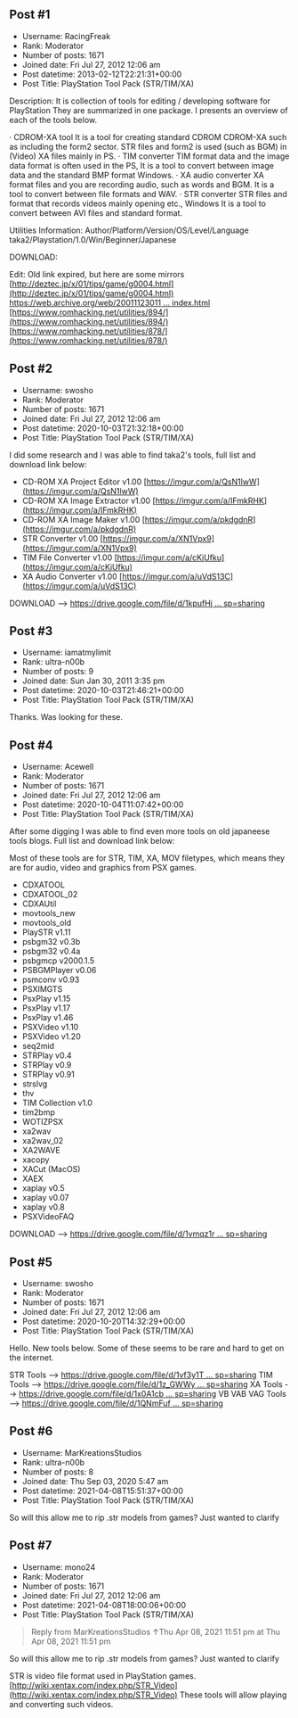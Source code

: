 ## Post #1
- Username: RacingFreak
- Rank: Moderator
- Number of posts: 1671
- Joined date: Fri Jul 27, 2012 12:06 am
- Post datetime: 2013-02-12T22:21:31+00:00
- Post Title: PlayStation Tool Pack (STR/TIM/XA)

Description:
It is collection of tools for editing / developing software for PlayStation
They are summarized in one package.
  I presents an overview of each of the tools below.

· CDROM-XA tool
   It is a tool for creating standard CDROM CDROM-XA such as including the form2 sector.
   STR files and form2 is used (such as BGM) in (Video) XA files mainly in PS.
· TIM converter
   TIM format data and the image data format is often used in the PS,
   It is a tool to convert between image data and the standard BMP format Windows.
· XA audio converter
   XA format files and you are recording audio, such as words and BGM.
   It is a tool to convert between file formats and WAV.
· STR converter
   STR files and format that records videos mainly opening etc., Windows
   It is a tool to convert between AVI files and standard format.

Utilities Information:
Author/Platform/Version/OS/Level/Language
taka2/Playstation/1.0/Win/Beginner/Japanese

DOWNLOAD:

Edit: Old link expired, but here are some mirrors
[http://deztec.jp/x/01/tips/game/g0004.html](http://deztec.jp/x/01/tips/game/g0004.html)
[https://web.archive.org/web/20011123011 ... index.html](https://web.archive.org/web/20011123011736/http://hp.vector.co.jp/authors/VA017269/pstools/index.html)
[https://www.romhacking.net/utilities/894/](https://www.romhacking.net/utilities/894/)
[https://www.romhacking.net/utilities/878/](https://www.romhacking.net/utilities/878/)
## Post #2
- Username: swosho
- Rank: Moderator
- Number of posts: 1671
- Joined date: Fri Jul 27, 2012 12:06 am
- Post datetime: 2020-10-03T21:32:18+00:00
- Post Title: PlayStation Tool Pack (STR/TIM/XA)

I did some research and I was able to find taka2's tools, full list and download link below:

- CD-ROM XA Project Editor v1.00 [https://imgur.com/a/QsN1lwW](https://imgur.com/a/QsN1lwW)
- CD-ROM XA Image Extractor v1.00 [https://imgur.com/a/IFmkRHK](https://imgur.com/a/IFmkRHK)
- CD-ROM XA Image Maker v1.00 [https://imgur.com/a/pkdgdnR](https://imgur.com/a/pkdgdnR)
- STR Converter v1.00 [https://imgur.com/a/XN1Vpx9](https://imgur.com/a/XN1Vpx9)
- TIM File Converter v1.00 [https://imgur.com/a/cKjUfku](https://imgur.com/a/cKjUfku)
- XA Audio Converter v1.00 [https://imgur.com/a/uVdS13C](https://imgur.com/a/uVdS13C)

DOWNLOAD --> [https://drive.google.com/file/d/1kpufHj ... sp=sharing](https://drive.google.com/file/d/1kpufHjWHFdKPZQW8Vd_8xDzLxlCBb9OO/view?usp=sharing)
## Post #3
- Username: iamatmylimit
- Rank: ultra-n00b
- Number of posts: 9
- Joined date: Sun Jan 30, 2011 3:35 pm
- Post datetime: 2020-10-03T21:46:21+00:00
- Post Title: PlayStation Tool Pack (STR/TIM/XA)

Thanks. Was looking for these.
## Post #4
- Username: Acewell
- Rank: Moderator
- Number of posts: 1671
- Joined date: Fri Jul 27, 2012 12:06 am
- Post datetime: 2020-10-04T11:07:42+00:00
- Post Title: PlayStation Tool Pack (STR/TIM/XA)

After some digging I was able to find even more tools on old japaneese tools blogs.
Full list and download link below:

Most of these tools are for STR, TIM, XA, MOV filetypes,
which means they are for audio, video and graphics from PSX games.

- CDXATOOL
- CDXATOOL_02
- CDXAUtil
- movtools_new
- movtools_old
- PlaySTR v1.11
- psbgm32 v0.3b
- psbgm32 v0.4a
- psbgmcp v2000.1.5
- PSBGMPlayer v0.06
- psmconv v0.93
- PSXIMGTS
- PsxPlay v1.15
- PsxPlay v1.17
- PsxPlay v1.46
- PSXVideo v1.10
- PSXVideo v1.20
- seq2mid
- STRPlay v0.4
- STRPlay v0.9
- STRPlay v0.91
- strslvg
- thv
- TIM Collection v1.0
- tim2bmp
- WOTIZPSX
- xa2wav
- xa2wav_02
- XA2WAVE
- xacopy
- XACut (MacOS)
- XAEX
- xaplay v0.5
- xaplay v0.07
- xaplay v0.8
- PSXVideoFAQ

DOWNLOAD --> [https://drive.google.com/file/d/1vmqz1r ... sp=sharing](https://drive.google.com/file/d/1vmqz1rnaiAgiqqB2IZMGuwbmbBA8kQ7p/view?usp=sharing)
## Post #5
- Username: swosho
- Rank: Moderator
- Number of posts: 1671
- Joined date: Fri Jul 27, 2012 12:06 am
- Post datetime: 2020-10-20T14:32:29+00:00
- Post Title: PlayStation Tool Pack (STR/TIM/XA)

Hello. New tools below. 
Some of these seems to be rare and hard to get on the internet.


STR Tools --> [https://drive.google.com/file/d/1vf3y1T ... sp=sharing](https://drive.google.com/file/d/1vf3y1TXLp9OMrm0UHkv4-tmratlPeKfo/view?usp=sharing)
TIM Tools --> [https://drive.google.com/file/d/1z_GWWy ... sp=sharing](https://drive.google.com/file/d/1z_GWWyFCyylezGnM_kCXv9JaDUYC2P26/view?usp=sharing)
XA Tools --> [https://drive.google.com/file/d/1x0A1cb ... sp=sharing](https://drive.google.com/file/d/1x0A1cbyJUaa7dgqLuBnXosz1bdQ9Uw-G/view?usp=sharing)
VB VAB VAG Tools --> [https://drive.google.com/file/d/1QNmFuf ... sp=sharing](https://drive.google.com/file/d/1QNmFufQx7EpSKq_2XA-A-ndhzi1imun7/view?usp=sharing)
## Post #6
- Username: MarKreationsStudios
- Rank: ultra-n00b
- Number of posts: 8
- Joined date: Thu Sep 03, 2020 5:47 am
- Post datetime: 2021-04-08T15:51:37+00:00
- Post Title: PlayStation Tool Pack (STR/TIM/XA)

So will this allow me to rip .str models from games? Just wanted to clarify
## Post #7
- Username: mono24
- Rank: Moderator
- Number of posts: 1671
- Joined date: Fri Jul 27, 2012 12:06 am
- Post datetime: 2021-04-08T18:00:06+00:00
- Post Title: PlayStation Tool Pack (STR/TIM/XA)

> Reply from MarKreationsStudios ↑Thu Apr 08, 2021 11:51 pm at Thu Apr 08, 2021 11:51 pm
>
> 
So will this allow me to rip .str models from games? Just wanted to clarify

STR is video file format used in PlayStation games.
[http://wiki.xentax.com/index.php/STR_Video](http://wiki.xentax.com/index.php/STR_Video)
These tools will allow playing and converting such videos.

